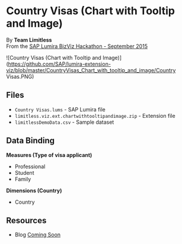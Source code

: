 Country Visas (Chart with Tooltip and Image)
==============================================
By <strong>Team Limitless</strong><br>
From the [SAP Lumira BizViz Hackathon - September 2015](http://scn.sap.com/community/lumira/blog/2015/09/22/the-lumira-bizviz-hackathon-54-hours-9-breakouts-92-red-bulls--and-lots-of-fun)

![Country Visas (Chart with Tooltip and Image)](https://github.com/SAP/lumira-extension-viz/blob/master/CountryVisas_Chart_with_tooltip_and_image/Country Visas.PNG)

Files
------------
* `Country Visas.lums` - SAP Lumira file
* `limitless.viz.ext.chartwithtooltipandimage.zip` - Extension file
* `limitlessDemoData.csv` - Sample dataset

Data Binding
-------------------------------------------
<strong>Measures (Type of visa applicant)</strong>
* Professional
* Student
* Family
 
<strong>Dimensions (Country)</strong>
* Country

Resources
---------
* Blog [Coming Soon]()

